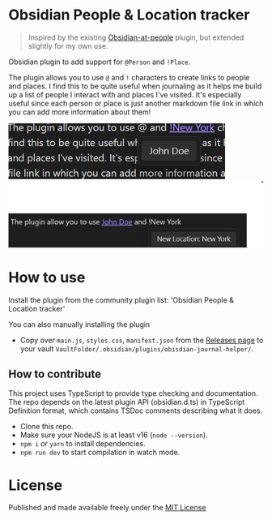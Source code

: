 # Obsidian People & Location tracker

> Inspired by the existing [Obsidian-at-people](https://github.com/saibotsivad/obsidian-at-people) plugin, but extended slightly for my own use.

Obsidian plugin to add support for `@Person` and `!Place`.

The plugin allows you to use `@` and `!` characters to create links to people and places. I find this to be quite useful when journaling as it helps me build up a list of people I interact with and places I've visited. It's especially useful since each person or place is just another markdown file link in which you can add more information about them!

![Tagging a person](docs/assets/person.png)
![Tagging a location](docs/assets/location.png)

# How to use

Install the plugin from the community plugin list: 'Obsidian People & Location tracker'

You can also manually installing the plugin

-   Copy over `main.js`, `styles.css`, `manifest.json` from the [Releases page]() to your vault `VaultFolder/.obsidian/plugins/obisdian-journal-helper/`.

## How to contribute

This project uses TypeScript to provide type checking and documentation.
The repo depends on the latest plugin API (obsidian.d.ts) in TypeScript Definition format, which contains TSDoc comments describing what it does.

-   Clone this repo.
-   Make sure your NodeJS is at least v16 (`node --version`).
-   `npm i` or `yarn` to install dependencies.
-   `npm run dev` to start compilation in watch mode.

# License

Published and made available freely under the [MIT License](https://mit-license.org/)
